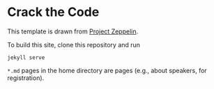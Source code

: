 # Crack the Code

This template is drawn from [Project Zeppelin](https://github.com/gdg-x/zeppelin).

To build this site, clone this repository and run

```
jekyll serve
```

`*.md` pages in the home directory are pages (e.g., about speakers, for registration).
